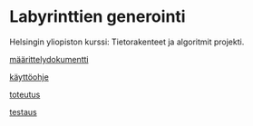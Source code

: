 # Labyrinttien generointi

Helsingin yliopiston kurssi: Tietorakenteet ja algoritmit projekti.


[määrittelydokumentti](https://github.com/karppienkingi/mazeProject/blob/main/Dokumentaatio/maarittelydokumentti.md)

[käyttöohje](https://github.com/karppienkingi/mazeProject/blob/main/Dokumentaatio/kayttoohje.md)

[toteutus](https://github.com/karppienkingi/mazeProject/blob/main/Dokumentaatio/toteutusdokumentti.md)

[testaus](https://github.com/karppienkingi/mazeProject/blob/main/Dokumentaatio/testikattavuusraportti.md)

